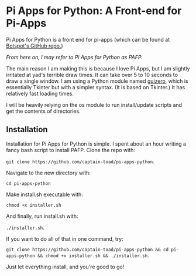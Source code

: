 # Pi Apps for Python: A Front-end for Pi-Apps
Pi Apps for Python is a front end for pi-apps (which can be found at [Botspot's GitHub repo.](http://github.com/Botspot/pi-apps "Botspot's GitHub repo."))

*From here on, I may refer to Pi Apps for Python as PAFP.*

The main reason I am making this is because I love Pi Apps, but I am slightly irritated at yad's terrible draw times. It can take over 5 to 10 seconds to draw a single window. I am using a Python module named [guizero](http://lawsie.github.io/guizero "guizero"), which is essentially Tkinter but with a simpler syntax. (It is based on Tkinter.) It has relatively fast loading times.

I will be heavily relying on the os module to run install/update scripts and get the contents of directories.

## Installation
Installation for Pi Apps for Python is simple. I spent about an hour writing a fancy bash script to install PAFP. Clone the repo with:

`git clone https://github.com/captain-toad/pi-apps-python`.

Navigate to the new directory with:

`cd pi-apps-python`

Make install.sh executable with:

`chmod +x installer.sh`

And finally, run install.sh with:

`./installer.sh`.

If you want to do all of that in one command, try:

`git clone https://github.com/captain-toad/pi-apps-python && cd pi-apps-python && chmod +x installer.sh && ./installer.sh`.

Just let everything install, and you're good to go!

